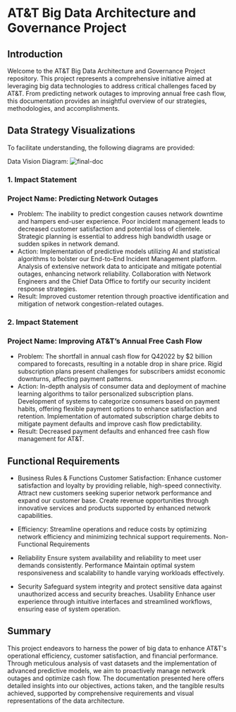# AT&T Big Data Architecture and Governance Project
## Introduction
Welcome to the AT&T Big Data Architecture and Governance Project repository. This project represents a comprehensive initiative aimed at leveraging big data technologies to address critical challenges faced by AT&T. From predicting network outages to improving annual free cash flow, this documentation provides an insightful overview of our strategies, methodologies, and accomplishments.

## Data Strategy Visualizations
To facilitate understanding, the following diagrams are provided:

Data Vision Diagram:  ![final-doc](https://github.com/danny002951106/AT-T_Big_Data_Architecture_and_Governance/assets/90948199/22188999-d512-4bb2-bb83-019507b791c1)


### 1.  Impact Statement
### Project Name: Predicting Network Outages

- Problem:
The inability to predict congestion causes network downtime and hampers end-user experience.
Poor incident management leads to decreased customer satisfaction and potential loss of clientele.
Strategic planning is essential to address high bandwidth usage or sudden spikes in network demand.
- Action:
Implementation of predictive models utilizing AI and statistical algorithms to bolster our End-to-End Incident Management platform.
Analysis of extensive network data to anticipate and mitigate potential outages, enhancing network reliability.
Collaboration with Network Engineers and the Chief Data Office to fortify our security incident response strategies.
- Result:
Improved customer retention through proactive identification and mitigation of network congestion-related outages.


### 2. Impact Statement
### Project Name: Improving AT&T’s Annual Free Cash Flow

- Problem:
The shortfall in annual cash flow for Q42022 by $2 billion compared to forecasts, resulting in a notable drop in share price.
Rigid subscription plans present challenges for subscribers amidst economic downturns, affecting payment patterns.
- Action:
In-depth analysis of consumer data and deployment of machine learning algorithms to tailor personalized subscription plans.
Development of systems to categorize consumers based on payment habits, offering flexible payment options to enhance satisfaction and retention.
Implementation of automated subscription charge debits to mitigate payment defaults and improve cash flow predictability.
- Result:
Decreased payment defaults and enhanced free cash flow management for AT&T.

## Functional Requirements
- Business Rules & Functions
Customer Satisfaction: 
Enhance customer satisfaction and loyalty by providing reliable, high-speed connectivity.
Attract new customers seeking superior network performance and expand our customer base.
Create revenue opportunities through innovative services and products supported by enhanced network capabilities.

- Efficiency:
Streamline operations and reduce costs by optimizing network efficiency and minimizing technical support requirements.
Non-Functional Requirements

- Reliability
Ensure system availability and reliability to meet user demands consistently.
Performance
Maintain optimal system responsiveness and scalability to handle varying workloads effectively.

- Security
Safeguard system integrity and protect sensitive data against unauthorized access and security breaches.
Usability
Enhance user experience through intuitive interfaces and streamlined workflows, ensuring ease of system operation.

## Summary
This project endeavors to harness the power of big data to enhance AT&T's operational efficiency, customer satisfaction, and financial performance. Through meticulous analysis of vast datasets and the implementation of advanced predictive models, we aim to proactively manage network outages and optimize cash flow. The documentation presented here offers detailed insights into our objectives, actions taken, and the tangible results achieved, supported by comprehensive requirements and visual representations of the data architecture.
